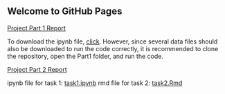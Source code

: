 ## Welcome to GitHub Pages

[Project Part 1 Report](https://bu-ie-423.github.io/fall-23-aselimgul/part1.html)


To download the ipynb file, [click](https://bu-ie-423.github.io/fall-23-aselimgul/Part1/part1.ipynb). However, since several data files should also be downloaded to run the code correctly, it is recommended to clone the repository, open the Part1 folder, and run the code.




[Project Part 2 Report](https://bu-ie-423.github.io/fall-23-aselimgul/Part2/project2_report.html)

ipynb file for task 1: [task1.ipynb](https://bu-ie-423.github.io/fall-23-aselimgul/Part2/task1.ipynb)
rmd file for task 2: [task2.Rmd](https://bu-ie-423.github.io/fall-23-aselimgul/Part2/Task2.Rmd)
